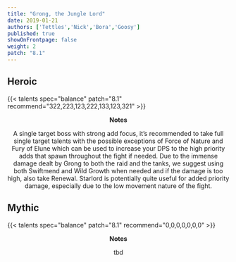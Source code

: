 ```yaml
---
title: "Grong, the Jungle Lord"
date: 2019-01-21
authors: ['Tettles','Nick','Bora','Goosy']
published: true
showOnFrontpage: false
weight: 2
patch: "8.1"
---
```


## Heroic
{{< talents spec="balance" patch="8.1" recommend="322,223,123,222,133,123,321" >}}
<center>
<b>Notes</b>

A single target boss with strong add focus, it’s recommended to take full single target talents with the possible exceptions of Force of Nature and Fury of Elune which can be used to increase your DPS to the high priority adds that spawn throughout the fight if needed. Due to the immense damage dealt by Grong to both the raid and the tanks, we suggest using both Swiftmend and Wild Growth when needed and if the damage is too high, also take Renewal. Starlord is potentially quite useful for added priority damage, especially due to the low movement nature of the fight.

</center>


## Mythic
{{< talents spec="balance" patch="8.1" recommend="0,0,0,0,0,0,0" >}}
<center>
<b>Notes</b>

tbd

</center>
